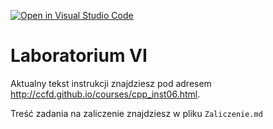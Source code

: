 [![Open in Visual Studio Code](https://classroom.github.com/assets/open-in-vscode-c66648af7eb3fe8bc4f294546bfd86ef473780cde1dea487d3c4ff354943c9ae.svg)](https://classroom.github.com/online_ide?assignment_repo_id=9752732&assignment_repo_type=AssignmentRepo)
# Laboratorium VI

Aktualny tekst instrukcji znajdziesz pod adresem <http://ccfd.github.io/courses/cpp_inst06.html>.

Treść zadania na zaliczenie znajdziesz w pliku `Zaliczenie.md`
